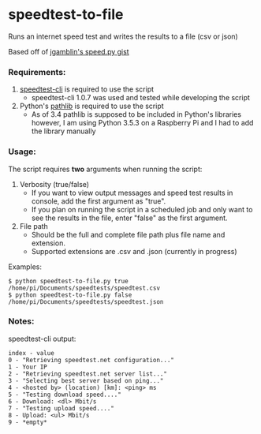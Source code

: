 # speedtest-to-file
Runs an internet speed test and writes the results to a file (csv or json)

Based off of [jgamblin's speed.py gist](https://gist.github.com/jgamblin/3428a164e561baee829c339ac1982e5c)

### Requirements:
  1) [speedtest-cli](https://pypi.python.org/pypi/speedtest-cli/) is required to use the script 
      -  speedtest-cli 1.0.7 was used and tested while developing the script
  2) Python's [pathlib](https://pypi.python.org/pypi/pathlib/) is required to use the script 
      - As of 3.4 pathlib is supposed to be included in Python's libraries however, I am using Python 3.5.3 on a Raspberry Pi           and I had to add the library manually

### Usage:
The script requires **two** arguments when running the script:
1. Verbosity (true/false)
   - If you want to view output messages and speed test results in console, add the first argument as "true".
   - If you plan on running the script in a scheduled job and only want to see the results in the file, enter "false" as             the first argument.       
2. File path
   - Should be the full and complete file path plus file name and extension.
   - Supported extensions are .csv and .json (currently in progress)

Examples:
```
$ python speedtest-to-file.py true /home/pi/Documents/speedtests/speedtest.csv
$ python speedtest-to-file.py false /home/pi/Documents/speedtests/speedtest.json
``` 
### Notes:
speedtest-cli output:
```
index - value
0 - "Retrieving speedtest.net configuration..."
1 - Your IP
2 - "Retrieving speedtest.net server list..."
3 - "Selecting best server based on ping..."
4 - <hosted by> (location) [km]: <ping> ms
5 - "Testing download speed...."
6 - Download: <dl> Mbit/s
7 - "Testing upload speed...."
8 - Upload: <ul> Mbit/s
9 - *empty*
```    
